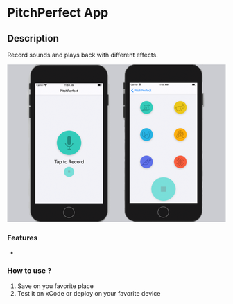 # PitchPerfect App

## Description

Record sounds and plays back with different effects.

![](pitchperfect.png)
### Features 

- 


### How to use ?

1. Save on you favorite place 
2. Test it on xCode or deploy on your favorite device
